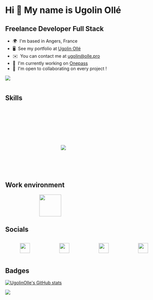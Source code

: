 <link rel="stylesheet" href="https://cdn.jsdelivr.net/gh/devicons/devicon@v2.15.1/devicon.min.css">

# Hi 👋 My name is Ugolin Ollé

## Freelance Developer Full Stack

- 🌍  I'm based in Angers, France
- 🖥️  See my portfolio at [Ugolin Ollé](http://ugolin-olle.com)
- ✉️  You can contact me at [ugolin@olle.pro](mailto:ugolin@olle.pro)
- 🚀  I'm currently working on [Onepass](https://github.com/UgolinOlle/onepass)
- 🤝  I'm open to collaborating on every project !

<a href="https://www.github.com/UgolinOlle" target="_blank" rel="noreferrer"><img
src="https://img.shields.io/github/followers/UgolinOlle?logo=github&style=for-the-badge&color=0891b2&labelColor=1c1917" /></a>

<div style="display: flex; flex-direction: column;">

## Skills

<div style="font-size: 42px; display: grid; margin: 0 auto; margin-top: 20px; margin-bottom: 20px; grid-template-columns: repeat(5, 1fr); grid-gap: 50px;">
    <i class="devicon-bash-plain colored"></i>
    <i class="devicon-docker-plain colored"></i>
    <i class="devicon-grafana-original colored"></i>
    <i class="devicon-git-plain colored"></i>
    <i class="devicon-flutter-plain colored"></i>
    <i class="devicon-nestjs-plain colored"></i>
    <i class="devicon-nextjs-original colored"></i>
    <i class="devicon-nodejs-plain colored"></i>
    <i class="devicon-typescript-plain colored"></i>
    <i class="devicon-php-plain colored"></i>
    <i class="devicon-symfony-original colored"></i>
    <img src="https://cdn.jsdelivr.net/gh/devicons/devicon/icons/python/python-original.svg" />
    <i class="devicon-react-original colored"></i>
    <i class="devicon-wordpress-plain colored"></i>
    <i class="devicon-postgresql-plain colored"></i>
    <i class="devicon-mongodb-plain-wordmark colored"></i>
</div>

## Work environment

<div style="font-size: 42px; display: flex; justify-content: space-around;">
    <img style="width: 70px" src="https://cdn.jsdelivr.net/gh/devicons/devicon/icons/linux/linux-original.svg" />
    <i class="devicon-apple-original colored"></i>
</div>

## Socials

<p align="left" style="display: flex; justify-content: space-around"> <a href="https://discord.com/users/Ugolin#1727" target="_blank" rel="noreferrer"><img src="https://raw.githubusercontent.com/danielcranney/readme-generator/main/public/icons/socials/discord.svg" width="32" height="32" /></a> <a href="https://www.github.com/UgolinOlle" target="_blank" rel="noreferrer"><img src="https://raw.githubusercontent.com/danielcranney/readme-generator/main/public/icons/socials/github.svg" width="32" height="32" /></a> <a href="http://www.instagram.com/ugolin.olle" target="_blank" rel="noreferrer"><img src="https://raw.githubusercontent.com/danielcranney/readme-generator/main/public/icons/socials/instagram.svg" width="32" height="32" /></a> <a href="https://www.linkedin.com/in/ugolin-oll%C3%A9-5b6430221/" target="_blank" rel="noreferrer"><img src="https://raw.githubusercontent.com/danielcranney/readme-generator/main/public/icons/socials/linkedin.svg" width="32" height="32" /></a>

</div>

## Badges

<a href="http://www.github.com/UgolinOlle"><img src="https://github-readme-stats.vercel.app/api?username=UgolinOlle&show_icons=true&hide=&count_private=true&title_color=0891b2&text_color=ffffff&icon_color=0891b2&bg_color=1c1917&hide_border=true&show_icons=true" alt="UgolinOlle's GitHub stats" /></a>

<a href="http://www.github.com/UgolinOlle"><img src="https://github-readme-streak-stats.herokuapp.com/?user=UgolinOlle&stroke=ffffff&background=1c1917&ring=0891b2&fire=0891b2&currStreakNum=ffffff&currStreakLabel=0891b2&sideNums=ffffff&sideLabels=ffffff&dates=ffffff&hide_border=true" /></a>
